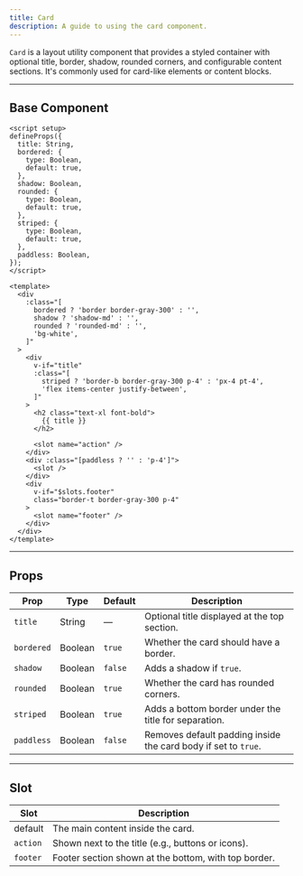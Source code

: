 ```yaml
---
title: Card  
description: A guide to using the card component.
---
```


`Card` is a layout utility component that provides a styled container with optional title, border, shadow, rounded corners, and configurable content sections. It's commonly used for card-like elements or content blocks.

---

## Base Component

```vue
<script setup>
defineProps({
  title: String,
  bordered: {
    type: Boolean,
    default: true,
  },
  shadow: Boolean,
  rounded: {
    type: Boolean,
    default: true,
  },
  striped: {
    type: Boolean,
    default: true,
  },
  paddless: Boolean,
});
</script>

<template>
  <div
    :class="[
      bordered ? 'border border-gray-300' : '',
      shadow ? 'shadow-md' : '',
      rounded ? 'rounded-md' : '',
      'bg-white',
    ]"
  >
    <div
      v-if="title"
      :class="[
        striped ? 'border-b border-gray-300 p-4' : 'px-4 pt-4',
        'flex items-center justify-between',
      ]"
    >
      <h2 class="text-xl font-bold">
        {{ title }}
      </h2>

      <slot name="action" />
    </div>
    <div :class="[paddless ? '' : 'p-4']">
      <slot />
    </div>
    <div
      v-if="$slots.footer"
      class="border-t border-gray-300 p-4"
    >
      <slot name="footer" />
    </div>
  </div>
</template>
```

---

## Props

| Prop       | Type    | Default | Description                                                   |
| ---------- | ------- | ------- | ------------------------------------------------------------- |
| `title`    | String  | —       | Optional title displayed at the top section.                  |
| `bordered` | Boolean | `true`  | Whether the card should have a border.                         |
| `shadow`   | Boolean | `false` | Adds a shadow if `true`.                                      |
| `rounded`  | Boolean | `true`  | Whether the card has rounded corners.                          |
| `striped`  | Boolean | `true`  | Adds a bottom border under the title for separation.          |
| `paddless` | Boolean | `false` | Removes default padding inside the card body if set to `true`. |

---

## Slot

| Slot     | Description                                          |
| -------- | ---------------------------------------------------- |
| default  | The main content inside the card.                     |
| `action` | Shown next to the title (e.g., buttons or icons).    |
| `footer` | Footer section shown at the bottom, with top border. |